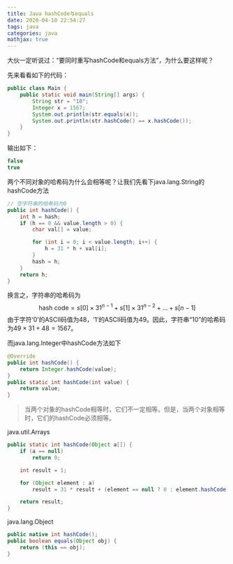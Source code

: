 ```yaml
---
title: Java hashCode与equals
date: 2020-04-10 22:54:27
tags: java
categories: java
mathjax: true
---
```


大伙一定听说过：“要同时重写hashCode和equals方法”，为什么要这样呢？

<!--more-->

先来看看如下的代码：

```java
public class Main {
    public static void main(String[] args) {
        String str = "10";
        Integer x = 1567;
        System.out.println(str.equals(x));
        System.out.println(str.hashCode() == x.hashCode());	
    }
}
```

输出如下：

```java
false
true
```

两个不同对象的哈希码为什么会相等呢？让我们先看下java.lang.String的hashCode方法

```java
// 空字符串的哈希码为0
public int hashCode() {
    int h = hash;
    if (h == 0 && value.length > 0) {
        char val[] = value;

        for (int i = 0; i < value.length; i++) {
            h = 31 * h + val[i];
        }
        hash = h;
    }
    return h;
}
```

换言之，字符串的哈希码为
$$
\mathrm{hash\ code} = s[0] \times 31^{n-1} + s[1] \times 31^{n-2} + ... + s[n-1]
$$
由于字符‘0’的ASCII码值为48，‘1’的ASCII码值为49。因此，字符串“10”的哈希码为$49 \times 31 + 48 = 1567$。

而java.lang.Integer中hashCode方法如下

```java
@Override
public int hashCode() {
    return Integer.hashCode(value);
}
public static int hashCode(int value) {
    return value;
}
```

> 当两个对象的hashCode相等时，它们不一定相等。但是，当两个对象相等时，它们的hashCode必须相等。

java.util.Arrays

```java
public static int hashCode(Object a[]) {
    if (a == null)
        return 0;

    int result = 1;

    for (Object element : a)
        result = 31 * result + (element == null ? 0 : element.hashCode());

    return result;
}
```



java.lang.Object

```java
public native int hashCode();
public boolean equals(Object obj) {
    return (this == obj);
}
```

